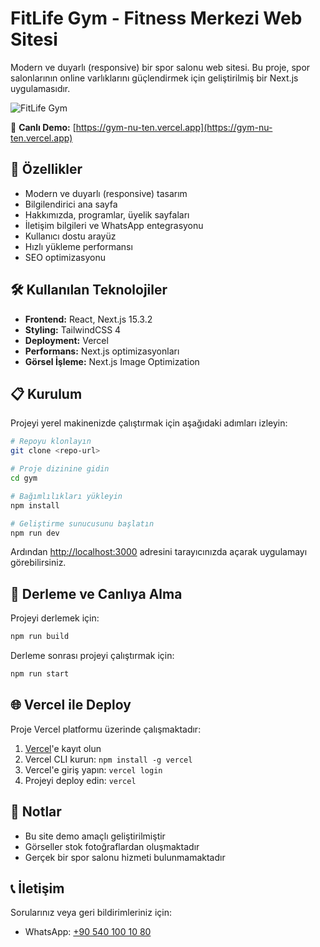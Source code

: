# FitLife Gym - Fitness Merkezi Web Sitesi

Modern ve duyarlı (responsive) bir spor salonu web sitesi. Bu proje, spor salonlarının online varlıklarını güçlendirmek için geliştirilmiş bir Next.js uygulamasıdır.

![FitLife Gym](https://gym-nu-ten.vercel.app/images/hero.jpg)

🔗 **Canlı Demo:** [https://gym-nu-ten.vercel.app](https://gym-nu-ten.vercel.app)

## 🚀 Özellikler

- Modern ve duyarlı (responsive) tasarım
- Bilgilendirici ana sayfa
- Hakkımızda, programlar, üyelik sayfaları
- İletişim bilgileri ve WhatsApp entegrasyonu
- Kullanıcı dostu arayüz
- Hızlı yükleme performansı
- SEO optimizasyonu

## 🛠️ Kullanılan Teknolojiler

- **Frontend:** React, Next.js 15.3.2
- **Styling:** TailwindCSS 4
- **Deployment:** Vercel
- **Performans:** Next.js optimizasyonları
- **Görsel İşleme:** Next.js Image Optimization

## 📋 Kurulum

Projeyi yerel makinenizde çalıştırmak için aşağıdaki adımları izleyin:

```bash
# Repoyu klonlayın
git clone <repo-url>

# Proje dizinine gidin
cd gym

# Bağımlılıkları yükleyin
npm install

# Geliştirme sunucusunu başlatın
npm run dev
```

Ardından [http://localhost:3000](http://localhost:3000) adresini tarayıcınızda açarak uygulamayı görebilirsiniz.

## 🔧 Derleme ve Canlıya Alma

Projeyi derlemek için:

```bash
npm run build
```

Derleme sonrası projeyi çalıştırmak için:

```bash
npm run start
```

## 🌐 Vercel ile Deploy

Proje Vercel platformu üzerinde çalışmaktadır:

1. [Vercel](https://vercel.com)'e kayıt olun
2. Vercel CLI kurun: `npm install -g vercel`
3. Vercel'e giriş yapın: `vercel login`
4. Projeyi deploy edin: `vercel`

## 📝 Notlar

- Bu site demo amaçlı geliştirilmiştir
- Görseller stok fotoğraflardan oluşmaktadır
- Gerçek bir spor salonu hizmeti bulunmamaktadır

## 📞 İletişim

Sorularınız veya geri bildirimleriniz için:

- WhatsApp: [+90 540 100 10 80](https://wa.me/905401001080?text=Merhaba,%20FitLife%20Gym%20web%20sitesinden%20yaz%C4%B1yorum.)
